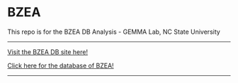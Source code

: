 # BZEA
This repo is for the BZEA DB Analysis - GEMMA Lab, NC State University

---

[Visit the BZEA DB site here!][example-link]

[example-link]: https://reshmaraj.shinyapps.io/bzea_J2TEO/

[Click here for the database of BZEA!][example-link2]

[example-link2]: https://docs.google.com/spreadsheets/d/1OV5MXxZaiS3ND-KoFraJh0ujAd48WvzFGPbU-Aqc0Rw/edit?usp=sharing

---
